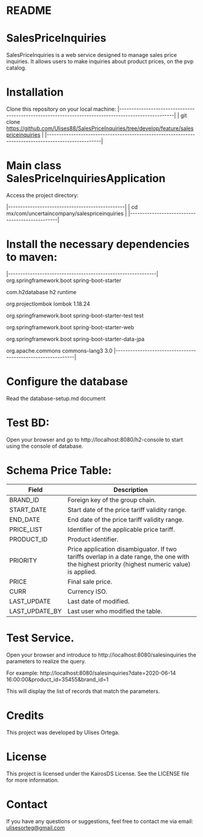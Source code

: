 # README

# SalesPriceInquiries

SalesPriceInquiries is a web service designed to manage sales price inquiries. It allows users to make inquiries about
product prices, on the pvp catalog.

# Installation

Clone this repository on your local machine:
|----------------------------------------------------------------------------------------------------|
| git clone https://github.com/Ulises88/SalesPriceInquiries/tree/develop/feature/salespriceinquiries |
|----------------------------------------------------------------------------------------------------|

# Main class SalesPriceInquiriesApplication

Access the project directory:

|------------------------------------------------|
| cd mx/com/uncertaincompany/salespriceinquiries |
|------------------------------------------------|

# Install the necessary dependencies to maven:

|-------------------------------------------------------------|
<groupId>org.springframework.boot</groupId>
<artifactId>spring-boot-starter</artifactId>

<groupId>com.h2database</groupId>
<artifactId>h2</artifactId>
<scope>runtime</scope>

<groupId>org.projectlombok</groupId>
<artifactId>lombok</artifactId>
<version>1.18.24</version>

<groupId>org.springframework.boot</groupId>
<artifactId>spring-boot-starter-test</artifactId>
<scope>test</scope>

<groupId>org.springframework.boot</groupId>
<artifactId>spring-boot-starter-web</artifactId>

<groupId>org.springframework.boot</groupId>
<artifactId>spring-boot-starter-data-jpa</artifactId>

<groupId>org.apache.commons</groupId>
<artifactId>commons-lang3</artifactId>
<version>3.0</version>
|-------------------------------------------------------------|

# Configure the database

Read the database-setup.md document

# Test BD:

Open your browser and go to http://localhost:8080/h2-console to start using the console of database.

# Schema Price Table:

| Field          | Description                                                                                                                                    |
|----------------|------------------------------------------------------------------------------------------------------------------------------------------------|
| BRAND_ID       | Foreign key of the group chain.                                                                                                                |
| START_DATE     | Start date of the price tariff validity range.                                                                                                 |
| END_DATE       | End date of the price tariff validity range.                                                                                                   |
| PRICE_LIST     | Identifier of the applicable price tariff.                                                                                                     |
| PRODUCT_ID     | Product identifier.                                                                                                                            |
| PRIORITY       | Price application disambiguator. If two tariffs overlap in a date range, the one with the highest priority (highest numeric value) is applied. |
| PRICE          | Final sale price.                                                                                                                              |
| CURR           | Currency ISO.                                                                                                                                  |
| LAST_UPDATE    | Last date of modified.                                                                                                                         |
| LAST_UPDATE_BY | Last user who modified the table.                                                                                                              |

# Test Service.

Open your browser and introduce to http://localhost:8080/salesinquiries the parameters to realize the query.

For example:
http://localhost:8080/salesinquiries?date=2020-06-14 16:00:00&product_id=35455&brand_id=1

This will display the list of records that match the parameters.

# Credits

This project was developed by Ulises Ortega.

# License

This project is licensed under the KairosDS License. See the LICENSE file for more information.

# Contact

If you have any questions or suggestions, feel free to contact me via email: ulisesorteg@gmail.com


